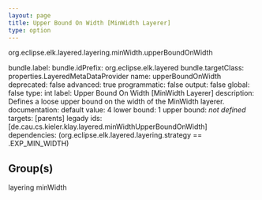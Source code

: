 ```yaml
---
layout: page
title: Upper Bound On Width [MinWidth Layerer]
type: option
---
```

org.eclipse.elk.layered.layering.minWidth.upperBoundOnWidth

bundle.label: 
bundle.idPrefix: org.eclipse.elk.layered
bundle.targetClass: properties.LayeredMetaDataProvider
name: upperBoundOnWidth
deprecated: false
advanced: true
programmatic: false
output: false
global: false
type: int
label: Upper Bound On Width [MinWidth Layerer]
description: Defines a loose upper bound on the width of the MinWidth layerer.
documentation: 
default value:  4
lower bound:  1
upper bound: *not defined*
targets: [parents]
legady ids: [de.cau.cs.kieler.klay.layered.minWidthUpperBoundOnWidth]
dependencies: (org.eclipse.elk.layered.layering.strategy == <XFeatureCallImplCustom>.EXP_MIN_WIDTH)

## Group(s)
layering minWidth 

